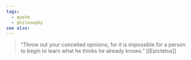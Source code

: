 ```yaml
---
tags:
  - quote
  - philosophy
see also:
---
```

> “Throw out your conceited opinions, for it is impossible for a person to begin to learn what he thinks he already knows.”
> [[Epictetus]]
